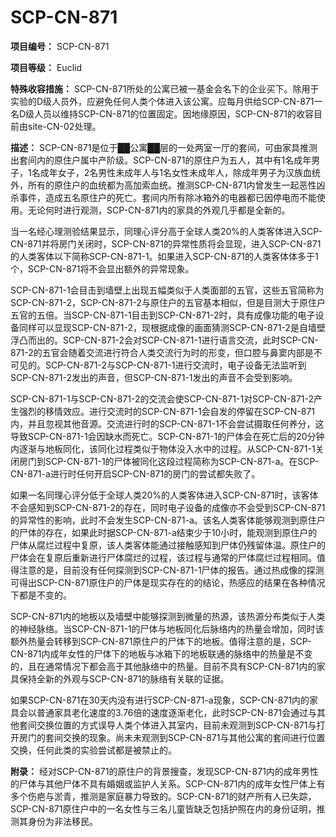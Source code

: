 # SCP-CN-871

**项目编号：** SCP-CN-871

**项目等级：** Euclid

**特殊收容措施：** SCP-CN-871所处的公寓已被一基金会名下的企业买下。除用于实验的D级人员外，应避免任何人类个体进入该公寓。应每月供给SCP-CN-871一名D级人员以维持SCP-CN-871的位置固定。因地缘原因，SCP-CN-871的收容目前由site-CN-02处理。

**描述：** SCP-CN-871是位于██公寓██层的一处两室一厅的套间，可由家具推测出套间内的原住户属中产阶级。SCP-CN-871的原住户为五人，其中有1名成年男子，1名成年女子，2名男性未成年人与1名女性未成年人，除成年男子为汉族血统外，所有的原住户的血统都为高加索血统。推测SCP-CN-871内曾发生一起恶性凶杀事件，造成五名原住户的死亡。套间内所有除冰箱外的电器都已因停电而不能使用。无论何时进行观测，SCP-CN-871内的家具的外观几乎都是全新的。

当一名经心理测验结果显示，同理心评分高于全球人类20%的人类客体进入SCP-CN-871并将房门关闭时，SCP-CN-871的异常性质将会显现，进入SCP-CN-871的人类客体以下简称SCP-CN-871-1。如果进入SCP-CN-871的人类客体体多于1个，SCP-CN-871将不会显出额外的异常现象。

SCP-CN-871-1会目击到墙壁上出现五幅类似于人类面部的五官，这些五官简称为SCP-CN-871-2，SCP-CN-871-2与原住户的五官基本相似，但是目测大于原住户五官的五倍。当SCP-CN-871-1目击到SCP-CN-871-2时，具有成像功能的电子设备同样可以显现SCP-CN-871-2，现根据成像的画面猜测SCP-CN-871-2是自墙壁浮凸而出的。SCP-CN-871-2会对SCP-CN-871-1进行语言交流，此时SCP-CN-871-2的五官会随着交流进行符合人类交流行为时的形变，但口腔与鼻窦内部是不可见的。SCP-CN-871-2与SCP-CN-871-1进行交流时，电子设备无法监听到SCP-CN-871-2发出的声音，但SCP-CN-871-1发出的声音不会受到影响。

SCP-CN-871-1与SCP-CN-871-2的交流会使SCP-CN-871-1对SCP-CN-871-2产生强烈的移情效应。进行交流时的SCP-CN-871-1会自发的停留在SCP-CN-871内，并且忽视其他音源。交流进行时的SCP-CN-871-1不会尝试摄取任何养分，这导致SCP-CN-871-1会因缺水而死亡。SCP-CN-871-1的尸体会在死亡后的20分钟内逐渐与地板同化，该同化过程类似于物体没入水中的过程。从SCP-CN-871-1关闭房门到SCP-CN-871-1的尸体被同化这段过程简称为SCP-CN-871-a。在SCP-CN-871-a进行时任何开启SCP-CN-871的房门的尝试都失败了。

如果一名同理心评分低于全球人类20%的人类客体进入SCP-CN-871时，该客体不会感知到SCP-CN-871-2的存在，同时电子设备的成像亦不会受到SCP-CN-871的异常性的影响，此时不会发生SCP-CN-871-a。该名人类客体能够观测到原住户的尸体的存在，如果此时据SCP-CN-871-a结束少于10小时，能观测到原住户的尸体从腐烂过程中复原，该人类客体能通过接触感知到尸体仍残留体温。原住户的尸体会在复原后重新进行尸体腐烂的过程，该过程与通常的尸体腐烂过程相同。值得注意的是，目前没有任何探测到SCP-CN-871-1尸体的报告。通过热成像的探测可得出SCP-CN-871原住户的尸体是现实存在的的结论，热感应的结果在各种情况下都是不变的。

SCP-CN-871内的地板以及墙壁中能够探测到微量的热源，该热源分布类似于人类的神经脉络。当SCP-CN-871-1的尸体与地板同化后脉络内的热量会增加，同时该额外热量会转移到SCP-CN-871原住户的尸体下的地板。值得注意的是，SCP-CN-871内成年女性的尸体下的地板与冰箱下的地板联通的脉络中的热量是不变的，且在通常情况下都会高于其他脉络中的热量。目前不具有SCP-CN-871内的家具保持全新的外观与SCP-CN-871的脉络有关联的证据。

如果SCP-CN-871在30天内没有进行SCP-CN-871-a现象，SCP-CN-871内的家具会以普通家具老化速度的3.76倍的速度逐渐老化，此时SCP-CN-871会通过与其他套间交换位置的方式误导人类个体进入其室内，目前未观测到SCP-CN-871与打开房门的套间交换的现象。尚未未观测到SCP-CN-871与其他公寓的套间进行位置交换，任何此类的实验尝试都是被禁止的。



**附录：** 经对SCP-CN-871的原住户的背景搜查，发现SCP-CN-871内的成年男性的尸体与其他尸体不具有婚姻或监护人关系。SCP-CN-871内的成年女性尸体上有多个伤疤与淤青，推测是家庭暴力导致的。SCP-CN-871的财产所有人已失踪，SCP-CN-871原住户中的一名女性与三名儿童皆缺乏包括护照在内的身份证明，推测其身份为非法移民。


